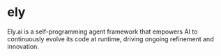 # ely
Ely.ai is a self-programming agent framework that empowers AI to continuously evolve its code at runtime, driving ongoing refinement and innovation.
